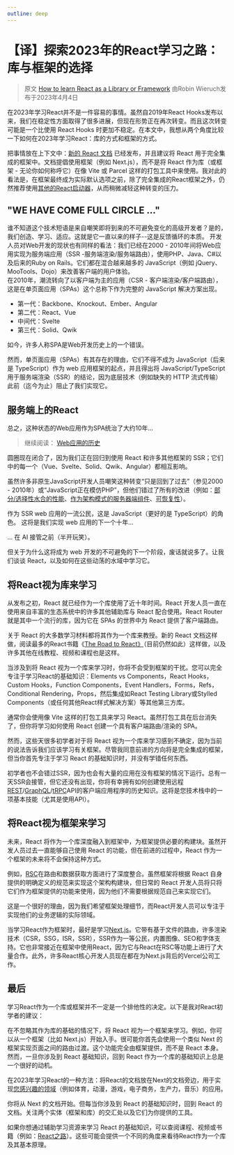 ```yaml
---
outline: deep
---
```




# 【译】探索2023年的React学习之路：库与框架的选择
> 原文 [How to learn React as a Library or Framework](https://www.robinwieruch.de/learning-react/) 由Robin Wieruch发布于2023年4月4日

在2023年学习React并不是一件容易的事情。虽然自2019年React Hooks发布以来，我们在稳定性方面取得了很多进展，但现在形势正在再次转变。而且这次转变可能是一个比使用 React Hooks 时更加不稳定。在本文中，我想从两个角度比较一下如何在2023年学习React：库的方式和框架的方式。

把事情放在上下文中：[新的 React 文档](https://react.dev/) 已经发布，并且建议将 React 用于完全集成的框架中。文档提倡使用框架（例如 Next.js），而不是将 React 作为库（或框架 - 无论你如何称呼它）在像 Vite 或 Parcel 这样的打包工具中来使用。我对此的看法是，在框架最终成为实际默认选项之前，除了完全集成的React框架之外，仍然推荐使用[其他的React启动器](https://www.robinwieruch.de/react-starter/)，从而稍微减轻这种转变的压力。

## "WE HAVE COME FULL CIRCLE ..."
谁不知道这个技术短语是来自嘲笑即将到来的不可避免变化的高级开发者？是的，我们创造、学习、适应。这就是它一直以来的样子--这是反馈循环的本质。
开发人员对Web开发的现状也有同样的看法：我们已经在2000 - 2010年间将Web应用实现为服务端应用（SSR -服务端渲染/服务端路由），使用PHP、Java、C#以及后来的Ruby on Rails。它们都在混合越来越多的 JavaScript（例如 jQuery、MooTools、Dojo）来改善客户端的用户体验。  
在2010年，潮流转向了以客户端为主的应用（CSR - 客户端渲染/客户端路由），这是在单页面应用（SPAs）这个总称下作为完整的 JavaScript 解决方案出现。
- 第一代：Backbone、Knockout、Ember、Angular 
- 第二代：React、Vue 
- 中间代：Svelte 
- 第三代：Solid、Qwik

如今，许多人称SPA是Web开发历史上的一个错误。

然而，单页面应用（SPAs）有其存在的理由，它们不得不成为 JavaScript（后来是 TypeScript）作为 web 应用框架的起点，并且得出将 JavaScript/TypeScript 用于服务端渲染（SSR）的结论，因为底层技术（例如缺失的 HTTP 流式传输）此前（迄今为止）阻止了我们实现它。

## 服务端上的React
总之，这种状态的Web应用作为SPA统治了大约10年...

> 继续阅读： [Web应用的历史](https://www.robinwieruch.de/web-applications/)


圆圈现在闭合了，因为我们正在回归到使用 React 和许多其他框架的 SSR；它们中的每一个（Vue、Svelte、Solid、Qwik、Angular）都相互影响。

虽然许多非原生JavaScript开发人员嘲笑这种转变“只是回到了过去”（参见2000 - 2010年）或“JavaScript正在模仿PHP”，但他们错过了所有的改进（例如：[部分/选择性水合的性能](https://www.gatsbyjs.com/docs/conceptual/partial-hydration/)、[作为架构模式的服务器端组件](https://react.dev/blog/2020/12/21/data-fetching-with-react-server-components)、[可恢复性](https://www.robinwieruch.de/learning-react/concepts)）。

作为 SSR web 应用的一流公民，这是 JavaScript（更好的是 TypeScript）的角色。
这将是我们实现 web 应用的下一个十年...

... 在 AI 接管之前（半开玩笑）。

但关于为什么这将成为 web 开发的不可避免的下一个阶段，废话就说多了。让我们谈谈 React，以及如何在这些动荡的水域中学习它。

## 将React视为库来学习

从发布之初，React 就已经作为一个库使用了近十年时间。React 开发人员一直在使用来自丰富的生态系统中的许多其他辅助库与 React 配合使用。React Router 就是其中一个流行的库，因为它在 SPAs 的世界中为 React 提供了客户端路由。

关于 React 的大多数学习材料都将其作为一个库来教授。新的 React 文档这样做，阅读最多的React书籍《[The Road to React》](https://www.amazon.com/dp/B077HJFCQX)（目前仍然如此）这样做，以及许多其他在线教程、视频和课程也是这样。

当涉及到将 React 视为一个库来学习时，你将不会受到框架的干扰。您可以完全专注于学习React的基础知识：Elements vs Components，React Hooks，Custom Hooks，Function Components，Event Handlers，Forms，Refs，Conditional Rendering，Props，然后集成如React Testing Library或Stylled Components（或任何其他React样式解决方案）等其他第三方库。

通常你会使用像 Vite 这样的打包工具来学习 React。虽然打包工具在后台消失了，但你将学习如何使用 React 创建一个具有客户端路由/渲染的 SPA。

然而，这些天很多初学者对于将 React 视为一个库来学习感到不确定，因为当前的说法告诉我们应该学习有关框架。尽管我同意前进的方向将是完全集成的框架，但当你首先专注于学习 React 的基础知识时，并没有学错任何东西。

初学者也不会错过SSR，因为也会有大量的应用在没有框架的情况下运行。总有一天SSR会接管，但它还没有出现，你将有幸拥有如何创建使用远程[REST](https://www.robinwieruch.de/node-express-server-rest-api/)/[GraphQL](https://www.robinwieruch.de/graphql-apollo-server-tutorial/)/[tRPC](https://www.robinwieruch.de/react-trpc/)API的客户端应用程序的历史知识。这将是您技术栈中的一项基本技能（尤其是使用API）。

## 将React视为框架来学习

未来，React 将作为一个库深度融入到框架中，为框架提供必要的构建块。虽然开发人员过去一直能够自己使用 React 的功能，但在前进的过程中，React 作为一个框架的未来将不会保持这种方式。

例如，[RSC](https://nextjs.org/docs/advanced-features/react-18/server-components)在路由和数据获取方面进行了深度整合。虽然框架将根据 React 自身提供的明确定义的规范来实现这个架构构建块，但日常的 React 开发人员将只将它们作为框架提供的功能来使用，因为他们不需要根据规范自己来实现它们。

这是一个很好的理由，因为我们希望框架处理细节，而React开发人员可以专注于实现他们的业务逻辑的实际领域。

当学习React作为框架时，最好是学习[Next.js](https://nextjs.org/)。它带有基于文件的路由，许多渲染技术（CSR，SSG，ISR，SSR），SSR作为一等公民，内置图像、SEO和字体支持。它也非常接近在框架中使用React，因为它与React在RSC等功能上进行了大量合作。此外，许多React核心开发人员现在都在为Next.js背后的Vercel公司工作。

## 最后

学习React作为一个库或框架并不一定是一个排他性的决定。以下是我对React初学者的建议：

在不忽略其作为库的基础的情况下，将 React 视为一个框架来学习。例如，你可以从一个框架（比如 Next.js）开始入手。很可能你首先会使用一个类似 Next 的框架实现页面之间的路由过渡。这个功能完全由框架提供，而不是 React 本身。然而，一旦你涉及到 React 基础知识，回到 React 作为一个库的基础知识上总是一个很好的动机。

在2023年学习React的一种方法：将React的文档放在Next的文档旁边，用于实现[您感兴趣的领域](https://www.robinwieruch.de/how-to-learn-framework/)（例如体育，动漫，游戏，电子商务，生产力，音乐）的应用。

你将从 Next 的文档开始。但每当你涉及到 React 的基础知识时，回到 React 的文档。关注两个实体（框架和库）的交汇处以及它们为你提供的工具。

如果你想通过辅助学习资源来学习 React 的基础知识，可以查阅课程、视频或书籍（例如：[React之路](https://www.amazon.com/dp/B077HJFCQX)）。这些可能会提供一个不同的角度来看待React作为一个库及其基本原理。